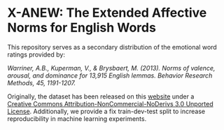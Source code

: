# X-ANEW: The Extended Affective Norms for English Words

This repository serves as a secondary distribution of the emotional word ratings provided by:

*Warriner, A.B., Kuperman, V., & Brysbaert, M. (2013). Norms of valence, arousal, and dominance for 13,915 English 
lemmas. Behavior Research Methods, 45, 1191-1207.* 

Originally, the dataset has been released on this [website](http://crr.ugent.be/archives/1003) under a  
[Creative Commons Attribution-NonCommercial-NoDerivs 3.0 Unported License](https://creativecommons.org/licenses/by-nc-nd/3.0/deed.en_US).
Additionally, we provide a fix train-dev-test split to increase reproducibility in machine learning experiments.

